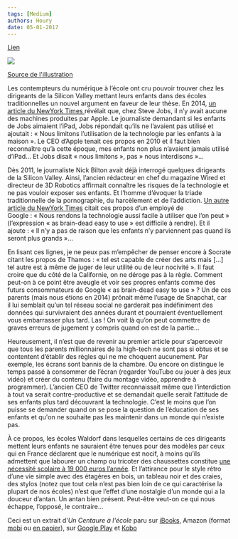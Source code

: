 ```yaml
---
tags: [Medium]
authors: Houry
date: 05-01-2017
---
```


[Lien](https://medium.com/@yannhoury/la-silicon-valley-les-parents-leurs-enfants-et-le-numérique-35f608ebd3fc)

![](https://miro.medium.com/max/1400/1*LrCbrkXI2MxXCi7qRvEzPg.jpeg)

[Source de l'illustration](https://www.nytimes.com/2014/09/11/fashion/steve-jobs-apple-was-a-low-tech-parent.html?nytmobile=0&_r=1)

Les contempteurs du numérique à l’école ont cru pouvoir trouver chez les dirigeants de la Silicon Valley mettant leurs enfants dans des écoles traditionnelles un nouvel argument en faveur de leur thèse. En 2014, [un article du NewYork Times ](http://www.nytimes.com/2014/09/11/fashion/steve-jobs-apple-was-a-low-tech-parent.html?nytmobile=0)révélait que, chez Steve Jobs, il n’y avait aucune des machines produites par Apple. Le journaliste demandant si les enfants de Jobs aimaient l’iPad, Jobs répondait qu’ils ne l’avaient pas utilisé et ajoutait : « Nous limitons l’utilisation de la technologie par les enfants à la maison ». Le CEO d’Apple tenait ces propos en 2010 et il faut bien reconnaître qu’à cette époque, mes enfants non plus n’avaient jamais utilisé d’iPad… Et Jobs disait « nous limitons », pas » nous interdisons »...

Dès 2011, le journaliste Nick Bilton avait déjà interrogé quelques dirigeants de la Silicon Valley. Ainsi, l’ancien rédacteur en chef du magazine Wired et directeur de 3D Robotics affirmait connaître les risques de la technologie et ne pas vouloir exposer ses enfants. Et l’homme d’évoquer la triade traditionnelle de la pornographie, du harcèlement et de l’addiction. [Un autre article du NewYork Times](http://www.nytimes.com/2011/10/23/technology/at-waldorf-school-in-silicon-valley-technology-can-wait.html) citait ces propos d’un employé de Google : « Nous rendons la technologie aussi facile à utiliser que l’on peut » (l’expression « as brain-dead easy to use » est difficile à rendre). Et il ajoute : « Il n’y a pas de raison que les enfants n’y parviennent pas quand ils seront plus grands »…

En lisant ces lignes, je ne peux pas m’empêcher de penser encore à Socrate citant les propos de Thamos : « tel est capable de créer des arts mais […] tel autre est à même de juger de leur utilité ou de leur nocivité ». Il faut croire que du côté de la Californie, on ne déroge pas à la règle. Comment peut-on à ce point être aveugle et voir ses propres enfants comme des futurs consommateurs de Google « as brain-dead easy to use » ? Un de ces parents (mais nous étions en 2014) prônait même l’usage de Snapchat, car il lui semblait qu’un tel réseau social ne garderait pas indéfiniment des données qui survivraient des années durant et pourraient éventuellement vous embarrasser plus tard. Las ! On voit là qu’on peut commettre de graves erreurs de jugement y compris quand on est de la partie…

Heureusement, il n’est que de revenir au premier article pour s’apercevoir que tous les parents millionnaires de la high-tech ne sont pas si obtus et se contentent d’établir des règles qui ne me choquent aucunement. Par exemple, les écrans sont bannis de la chambre. Ou encore on distingue le temps passé à consommer de l’écran (regarder YouTube ou jouer à des jeux vidéo) et créer du contenu (faire du montage vidéo, apprendre à programmer). L’ancien CEO de Twitter reconnaissait même que l’interdiction à tout va serait contre-productive et se demandait quelle serait l’attitude de ses enfants plus tard découvrant la technologie. C’est le moins que l’on puisse se demander quand on se pose la question de l’éducation de ses enfants et qu'on ne souhaite pas les maintenir dans un monde qui n’existe pas.

À ce propos, les écoles Waldorf dans lesquelles certains de ces dirigeants mettent leurs enfants ne sauraient être tenues pour des modèles par ceux qui en France déclarent que le numérique est nocif, à moins qu’ils admettent que labourer un champ ou tricoter des chaussettes constitue [une nécessité scolaire à 19 000 euros l’année](http://www.letudiant.fr/educpros/opinions/numerique-les-parents-attentifs-de-la-silicon-valley.html). Et l’attirance pour le style rétro d’une vie simple avec des étagères en bois, un tableau noir et des craies, des stylos (notez que tout cela n’est pas bien loin de ce qui caractérise la plupart de nos écoles) n’est que l’effet d’une nostalgie d’un monde qui a la douceur d’antan. Un antan bien présent. Peut-être veut-on ce qui nous échappe, l’opposé, le contraire…

Ceci est un extrait d'_Un Centaure à l'école_ paru sur [iBooks](https://itun.es/fr/8UvRcb.l), Amazon (format [mobi](https://www.amazon.fr/dp/B01GAC4D8Q) ou [en papier](https://www.amazon.fr/Un-Centaure-l%C3%A9cole-num%C3%A9rique-professeur/dp/1534918272/ref=sr_1_1?ie=UTF8&qid=1483604802&sr=8-1&keywords=Un+centaure+%C3%A0+l%27%C3%A9cole)), sur [Google Play](https://play.google.com/store/books/details/Yann_Houry_Un_centaure_a_l_e_cole?id=7n5ADAAAQBAJ) et [Kobo](https://store.kobobooks.com/fr-fr/ebook/un-centaure-a-l-ecole)
